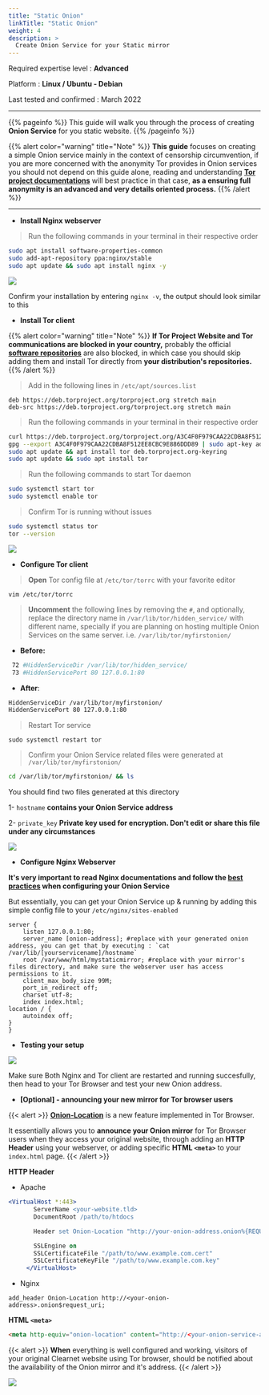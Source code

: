 ```yaml
---
title: "Static Onion"
linkTitle: "Static Onion"
weight: 4
description: >
  Create Onion Service for your Static mirror
---
```


Required expertise level : **Advanced**

Platform : **Linux / Ubuntu - Debian**

Last tested and confirmed : March 2022

------

{{% pageinfo %}}
This guide will walk you through the process of creating **Onion Service** for you static website.
{{% /pageinfo %}}

{{% alert color="warning" title="Note" %}}
**This guide** focuses on creating a simple Onion service mainly in the context of censorship circumvention, if you are more concerned with the anonymity Tor provides in Onion services you should not depend on this guide alone, reading and understanding **[Tor project documentations](https://2019.www.torproject.org/docs/tor-onion-service.html.en)** will best practice in that case, **as a ensuring full anonymity is an advanced and very details oriented process.**
{{% /alert %}}

-------

- **Install Nginx webserver**

> Run the following commands in your terminal in their respective order

```bash
sudo apt install software-properties-common
sudo add-apt-repository ppa:nginx/stable
sudo apt update && sudo apt install nginx -y
```
![](/images/onion-services/6.png)

Confirm your installation by entering `nginx -v`, the output should look similar to this

- **Install Tor client**

{{% alert color="warning" title="Note" %}}
**If Tor Project Website and Tor communications are blocked in your country,** probably the official **[software repositories](https://deb.torproject.org/torproject.org)** are also blocked, in which case you should skip adding them and install Tor directly from **your distribution's repositories.**
{{% /alert %}}

> Add in the following lines in `/etc/apt/sources.list`

```
deb https://deb.torproject.org/torproject.org stretch main
deb-src https://deb.torproject.org/torproject.org stretch main
```

> Run the following commands in your terminal in their respective order

```bash
curl https://deb.torproject.org/torproject.org/A3C4F0F979CAA22CDBA8F512EE8CBC9E886DDD89.asc | gpg --import
gpg --export A3C4F0F979CAA22CDBA8F512EE8CBC9E886DDD89 | sudo apt-key add -
sudo apt update && apt install tor deb.torproject.org-keyring
sudo apt update && sudo apt install tor
```

 > Run the following commands to start Tor daemon

```bash
sudo systemctl start tor
sudo systemctl enable tor
```

> Confirm Tor is running without issues

```bash
sudo systemctl status tor
tor --version
```
![](/images/onion-services/7.png)

- **Configure Tor client**

> **Open** Tor config file at `/etc/tor/torrc` with your favorite editor

`vim /etc/tor/torrc`

> **Uncomment** the following lines by removing the `#`, and optionally, replace the directory name in `/var/lib/tor/hidden_service/` with different name, specially if you are planning on hosting multiple Onion Services on the same server. i.e. `/var/lib/tor/myfirstonion/`

- **Before:**

```bash
 72 #HiddenServiceDir /var/lib/tor/hidden_service/
 73 #HiddenServicePort 80 127.0.0.1:80
```
- **After**:

```bash
HiddenServiceDir /var/lib/tor/myfirstonion/
HiddenServicePort 80 127.0.0.1:80
```
> Restart Tor service

`sudo systemctl restart tor`

> Confirm your Onion Service related files were generated at `/var/lib/tor/myfirstonion/`

```bash
cd /var/lib/tor/myfirstonion/ && ls
```
You should find two files generated at this directory

1- `hostname` **contains your Onion Service address**

2- `private_key` **Private key used for encryption. Don't edit or share this file under any circumstances**

![](/images/onion-services/8.png)

- **Configure Nginx Webserver**

**It's very important to read Nginx documentations and follow the [best practices](https://riseup.net/en/security/network-security/tor/onionservices-best-practices) when configuring your Onion Service**

But essentially, you can get your Onion Service up & running by adding this simple config file to your `/etc/nginx/sites-enabled`

```nginx
server {
    listen 127.0.0.1:80;
    server_name [onion-address]; #replace with your generated onion address, you can get that by executing : `cat /var/lib/[yourservicename]/hostname`
    root /var/www/html/mystaticmirror; #replace with your mirror's files directory, and make sure the webserver user has access permissions to it.
    client_max_body_size 99M;
    port_in_redirect off;
    charset utf-8;
    index index.html;
location / {
    autoindex off;
}
}
```

- **Testing your setup**

![](/images/onion-services/9.png)

Make sure Both Nginx and Tor client are restarted and running succesfully, then head to your Tor Browser and test your new Onion address.

- **[Optional] - announcing your new mirror for Tor browser users**

{{< alert >}}
[**Onion-Location**](https://community.torproject.org/onion-services/advanced/onion-location/) is a new feature implemented in Tor Browser.

It essentially allows you to **announce your Onion mirror** for Tor Browser users when they access your original website, through adding an **HTTP Header** using your webserver, or adding specific **HTML `<meta>`** to your `index.html` page.
{{< /alert >}}

**HTTP Header**

- Apache

```apache
<VirtualHost *:443>
       ServerName <your-website.tld>
       DocumentRoot /path/to/htdocs

       Header set Onion-Location "http://your-onion-address.onion%{REQUEST_URI}s"

       SSLEngine on
       SSLCertificateFile "/path/to/www.example.com.cert"
       SSLCertificateKeyFile "/path/to/www.example.com.key"
     </VirtualHost>
```

- Nginx

```nginx
add_header Onion-Location http://<your-onion-address>.onion$request_uri;
```

**HTML `<meta>`**

```html
<meta http-equiv="onion-location" content="http://<your-onion-service-address>.onion" />
```

{{< alert >}}
**When** everything is well configured and working, visitors of your original Clearnet website using Tor browser, should be notified about the availability of the Onion mirror and it's address.
{{< /alert >}}

![](/images/onion-services/10.png)